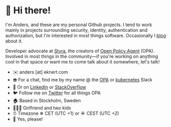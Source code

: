 # 👋 Hi there!

I'm Anders, and these are my personal Github projects. I tend to work mainly in projects surrounding security, identity, authentication and authorization, but I'm interested in most things software. Occasionally I [blog](https://www.eknert.com) about it.

Developer advocate at [Styra](https://www.styra.com), the creators of [Open Policy Agent](https://www.openpolicyagent.org/) (OPA). Involved in most things in the community—if you're working on anything cool in that space or want me to come talk about it somewhere, let's talk!

- ✉️ anders \[at\] eknert.com
- ☎️ For a chat, find me by my name @ the [OPA](https://openpolicyagent.slack.com) or [kubernetes](https://kubernetes.slack.com) Slack
- 📨 Or on [LinkedIn](https://www.linkedin.com/in/anderseknert/) or [StackOverflow](https://stackoverflow.com/users/11849243/devoops)
- 🐦 Follow me on [Twitter](https://twitter.com/anderseknert) for all things OPA
- 🏠 Based in Stockholm, Sweden
- 👨‍👩‍👧 Girlfriend and two kids
- ⏰ Timezone ❄ CET (UTC +1) or ☀️ CEST (UTC +2)
- 🍺 Yes, please!
